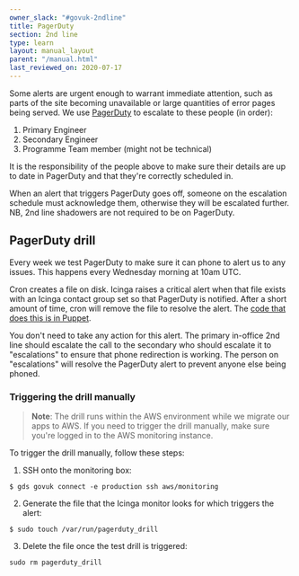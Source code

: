 ```yaml
---
owner_slack: "#govuk-2ndline"
title: PagerDuty
section: 2nd line
type: learn
layout: manual_layout
parent: "/manual.html"
last_reviewed_on: 2020-07-17
---
```


Some alerts are urgent enough to warrant immediate attention, such as parts of the site becoming
unavailable or large quantities of error pages being served. We use [PagerDuty](https://governmentdigitalservice.pagerduty.com)
to escalate to these people (in order):

1. Primary Engineer
2. Secondary Engineer
3. Programme Team member (might not be technical)

It is the responsibility of the people above to make sure their details are up to date in PagerDuty
and that they're correctly scheduled in.

When an alert that triggers PagerDuty goes off, someone on the escalation schedule must acknowledge
them, otherwise they will be escalated further. NB, 2nd line shadowers are not required to be on PagerDuty.

## PagerDuty drill

Every week we test PagerDuty to make sure it can phone to alert us to
any issues. This happens every Wednesday morning at 10am UTC.

Cron creates a file on disk. Icinga raises a critical alert when that
file exists with an Icinga contact group set so that PagerDuty is
notified. After a short amount of time, cron will remove the file to
resolve the alert. The [code that does this is in
Puppet](https://github.com/alphagov/govuk-puppet/blob/master/modules/monitoring/manifests/pagerduty_drill.pp).

You don't need to take any action for this alert. The primary in-office
2nd line should escalate the call to the secondary who should escalate
it to "escalations" to ensure that phone redirection is working. The
person on "escalations" will resolve the PagerDuty alert to prevent
anyone else being phoned.

### Triggering the drill manually

> **Note**: The drill runs within the AWS environment while we migrate
> our apps to AWS. If you need to trigger the drill manually, make sure
> you're logged in to the AWS monitoring instance.

To trigger the drill manually, follow these steps:

1. SSH onto the monitoring box:

```shell
$ gds govuk connect -e production ssh aws/monitoring
```

2. Generate the file that the Icinga monitor looks for which triggers the alert:

```shell
$ sudo touch /var/run/pagerduty_drill
```

3. Delete the file once the test drill is triggered:

```shell
sudo rm pagerduty_drill
```
